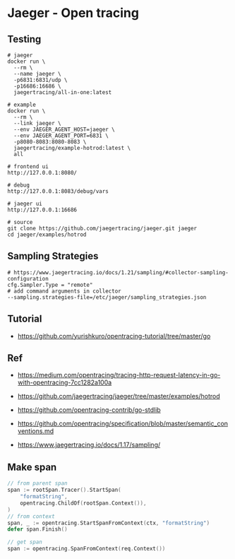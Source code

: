 # Jaeger - Open tracing

## Testing
```
# jaeger
docker run \
  --rm \
  --name jaeger \
  -p6831:6831/udp \
  -p16686:16686 \
  jaegertracing/all-in-one:latest

# example
docker run \
  --rm \
  --link jaeger \
  --env JAEGER_AGENT_HOST=jaeger \
  --env JAEGER_AGENT_PORT=6831 \
  -p8080-8083:8080-8083 \
  jaegertracing/example-hotrod:latest \
  all

# frontend ui
http://127.0.0.1:8080/

# debug
http://127.0.0.1:8083/debug/vars

# jaeger ui
http://127.0.0.1:16686

# source
git clone https://github.com/jaegertracing/jaeger.git jaeger
cd jaeger/examples/hotrod
```

## Sampling Strategies
```
# https://www.jaegertracing.io/docs/1.21/sampling/#collector-sampling-configuration
cfg.Sampler.Type = "remote"
# add command arguments in collector
--sampling.strategies-file=/etc/jaeger/sampling_strategies.json
```

## Tutorial
- https://github.com/yurishkuro/opentracing-tutorial/tree/master/go

## Ref
- https://medium.com/opentracing/tracing-http-request-latency-in-go-with-opentracing-7cc1282a100a
- https://github.com/jaegertracing/jaeger/tree/master/examples/hotrod
- https://github.com/opentracing-contrib/go-stdlib
- https://github.com/opentracing/specification/blob/master/semantic_conventions.md

- https://www.jaegertracing.io/docs/1.17/sampling/


## Make span
```go
// from parent span
span := rootSpan.Tracer().StartSpan(
	"formatString",
	opentracing.ChildOf(rootSpan.Context()),
)
// from context
span, _ := opentracing.StartSpanFromContext(ctx, "formatString")
defer span.Finish()

// get span
span := opentracing.SpanFromContext(req.Context())
```